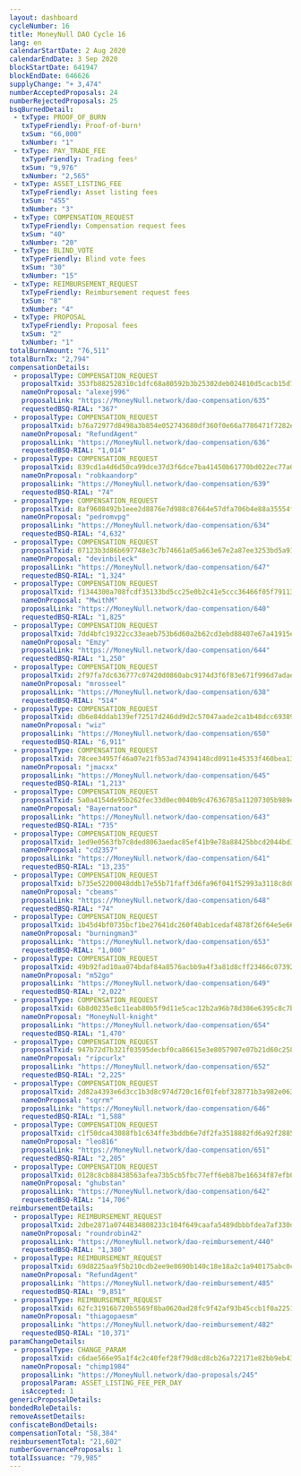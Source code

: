 ```yaml
---
layout: dashboard
cycleNumber: 16
title: MoneyNull DAO Cycle 16
lang: en
calendarStartDate: 2 Aug 2020
calendarEndDate: 3 Sep 2020
blockStartDate: 641947
blockEndDate: 646626
supplyChange: "+ 3,474"
numberAcceptedProposals: 24
numberRejectedProposals: 25
bsqBurnedDetail:
 - txType: PROOF_OF_BURN
   txTypeFriendly: Proof-of-burn¹
   txSum: "66,000"
   txNumber: "1"
 - txType: PAY_TRADE_FEE
   txTypeFriendly: Trading fees²
   txSum: "9,976"
   txNumber: "2,565"
 - txType: ASSET_LISTING_FEE
   txTypeFriendly: Asset listing fees
   txSum: "455"
   txNumber: "3"
 - txType: COMPENSATION_REQUEST
   txTypeFriendly: Compensation request fees
   txSum: "40"
   txNumber: "20"
 - txType: BLIND_VOTE
   txTypeFriendly: Blind vote fees
   txSum: "30"
   txNumber: "15"
 - txType: REIMBURSEMENT_REQUEST
   txTypeFriendly: Reimbursement request fees
   txSum: "8"
   txNumber: "4"
 - txType: PROPOSAL
   txTypeFriendly: Proposal fees
   txSum: "2"
   txNumber: "1"
totalBurnAmount: "76,511"
totalBurnTx: "2,794"
compensationDetails: 
 - proposalType: COMPENSATION_REQUEST
   proposalTxid: 353fb882528310c1dfc68a80592b3b25302deb024810d5cacb15d7d547f85f58
   nameOnProposal: "alexej996"
   proposalLink: "https://MoneyNull.network/dao-compensation/635"
   requestedBSQ-RIAL: "367"
 - proposalType: COMPENSATION_REQUEST
   proposalTxid: b76a72977d8498a3b854e052743680df360f0e66a7786471f7282e7af63ff94c
   nameOnProposal: "RefundAgent"
   proposalLink: "https://MoneyNull.network/dao-compensation/636"
   requestedBSQ-RIAL: "1,014"
 - proposalType: COMPENSATION_REQUEST
   proposalTxid: 839cd1a4d6d50ca99dce37d3f6dce7ba41450b61770bd022ec77a01bcb4150fd
   nameOnProposal: "robkaandorp"
   proposalLink: "https://MoneyNull.network/dao-compensation/639"
   requestedBSQ-RIAL: "74"
 - proposalType: COMPENSATION_REQUEST
   proposalTxid: 8af9608492b1eee2d8876e7d988c87664e57dfa706b4e88a35554f3e4a547b09
   nameOnProposal: "pedromvpg"
   proposalLink: "https://MoneyNull.network/dao-compensation/634"
   requestedBSQ-RIAL: "4,632"
 - proposalType: COMPENSATION_REQUEST
   proposalTxid: 07123b3d86b697748e3c7b74661a05a663e67e2a87ee3253bd5a9196266e07e7
   nameOnProposal: "devinbileck"
   proposalLink: "https://MoneyNull.network/dao-compensation/647"
   requestedBSQ-RIAL: "1,324"
 - proposalType: COMPENSATION_REQUEST
   proposalTxid: f1344300a708fcdf35133bd5cc25e0b2c41e5ccc36466f05f791136366477bd8
   nameOnProposal: "MwithM"
   proposalLink: "https://MoneyNull.network/dao-compensation/640"
   requestedBSQ-RIAL: "1,825"
 - proposalType: COMPENSATION_REQUEST
   proposalTxid: 7dd4bfc19322cc33eaeb753b6d60a2b62cd3ebd88407e67a41915e536f20a8a3
   nameOnProposal: "Emzy"
   proposalLink: "https://MoneyNull.network/dao-compensation/644"
   requestedBSQ-RIAL: "1,250"
 - proposalType: COMPENSATION_REQUEST
   proposalTxid: 2f97fa7dc636777c07420d0860abc9174d3f6f83e671f996d7adae97efb37e8b
   nameOnProposal: "mrosseel"
   proposalLink: "https://MoneyNull.network/dao-compensation/638"
   requestedBSQ-RIAL: "514"
 - proposalType: COMPENSATION_REQUEST
   proposalTxid: db6e84ddab139ef72517d246dd9d2c57047aade2ca1b48dcc693897174ebadac
   nameOnProposal: "wiz"
   proposalLink: "https://MoneyNull.network/dao-compensation/650"
   requestedBSQ-RIAL: "6,911"
 - proposalType: COMPENSATION_REQUEST
   proposalTxid: 78cee34957f46a07e21fb53ad74394148cd0911e45353f460bea135ebcb1827e
   nameOnProposal: "jmacxx"
   proposalLink: "https://MoneyNull.network/dao-compensation/645"
   requestedBSQ-RIAL: "1,213"
 - proposalType: COMPENSATION_REQUEST
   proposalTxid: 5a0a4154de95b262fec33d0ec0040b9c47636785a11207305b989eb5627e690c
   nameOnProposal: "Bayernatoor"
   proposalLink: "https://MoneyNull.network/dao-compensation/643"
   requestedBSQ-RIAL: "735"
 - proposalType: COMPENSATION_REQUEST
   proposalTxid: 1ed9e0563fb7c8ded8063aedac85ef41b9e78a88425bbcd2044bd37c636603d0
   nameOnProposal: "cd2357"
   proposalLink: "https://MoneyNull.network/dao-compensation/641"
   requestedBSQ-RIAL: "13,235"
 - proposalType: COMPENSATION_REQUEST
   proposalTxid: b735e52200048ddb17e55b71faff3d6fa96f041f52993a3118c8d0ff2208a807
   nameOnProposal: "cbeams"
   proposalLink: "https://MoneyNull.network/dao-compensation/648"
   requestedBSQ-RIAL: "74"
 - proposalType: COMPENSATION_REQUEST
   proposalTxid: 1b45d4bf0735bcf1be27641dc260f40ab1cedaf4878f26f64e5e66b05419b200
   nameOnProposal: "burningman3"
   proposalLink: "https://MoneyNull.network/dao-compensation/653"
   requestedBSQ-RIAL: "1,000"
 - proposalType: COMPENSATION_REQUEST
   proposalTxid: 49b92fad10aa074bdaf84a8576acbb9a4f3a81d8cff23466c07392227ecb6901
   nameOnProposal: "m52go"
   proposalLink: "https://MoneyNull.network/dao-compensation/649"
   requestedBSQ-RIAL: "2,022"
 - proposalType: COMPENSATION_REQUEST
   proposalTxid: 6b8d0235e8c11eab80b5f9d11e5cac12b2a96b78d386e6395c8c7bd12515bda9
   nameOnProposal: "MoneyNull-knight"
   proposalLink: "https://MoneyNull.network/dao-compensation/654"
   requestedBSQ-RIAL: "1,470"
 - proposalType: COMPENSATION_REQUEST
   proposalTxid: 947b72d7b321f03595decbf0ca86615e3e8057907e07b21d60c258ea978fab15
   nameOnProposal: "ripcurlx"
   proposalLink: "https://MoneyNull.network/dao-compensation/652"
   requestedBSQ-RIAL: "2,225"
 - proposalType: COMPENSATION_REQUEST
   proposalTxid: 2d82a4393e6d3cc1b3d8c974d720c16f01febf328771b3a982e063bdb92f23d2
   nameOnProposal: "sqrrm"
   proposalLink: "https://MoneyNull.network/dao-compensation/646"
   requestedBSQ-RIAL: "1,588"
 - proposalType: COMPENSATION_REQUEST
   proposalTxid: c1f50dca43088fb1c634ffe3bddb6e7df2fa3518882fd6a92f288596eb94b02b
   nameOnProposal: "leo816"
   proposalLink: "https://MoneyNull.network/dao-compensation/651"
   requestedBSQ-RIAL: "2,205"
 - proposalType: COMPENSATION_REQUEST
   proposalTxid: 0128c8cb88438563afea73b5cb5fbc77eff6eb87be16634f87efb0eb94d6c112
   nameOnProposal: "ghubstan"
   proposalLink: "https://MoneyNull.network/dao-compensation/642"
   requestedBSQ-RIAL: "14,706"
reimbursementDetails: 
 - proposalType: REIMBURSEMENT_REQUEST
   proposalTxid: 2dbe2871a0744834808233c104f649caafa5489dbbbfdea7af330d22db008227
   nameOnProposal: "roundrobin42"
   proposalLink: "https://MoneyNull.network/dao-reimbursement/440"
   requestedBSQ-RIAL: "1,380"
 - proposalType: REIMBURSEMENT_REQUEST
   proposalTxid: 69d8225aa9f5b210cdb2ee9e8690b140c18e18a2c1a940175abc0c4e8152f653
   nameOnProposal: "RefundAgent"
   proposalLink: "https://MoneyNull.network/dao-reimbursement/485"
   requestedBSQ-RIAL: "9,851"
 - proposalType: REIMBURSEMENT_REQUEST
   proposalTxid: 62fc31916b720b5569f8ba0620ad28fc9f42af93b45ccb1f0a2251713fd2747b
   nameOnProposal: "thiagopaesm"
   proposalLink: "https://MoneyNull.network/dao-reimbursement/482"
   requestedBSQ-RIAL: "10,371"
paramChangeDetails: 
 - proposalType: CHANGE_PARAM
   proposalTxid: c6dae566e95a1f4c2c40fef28f79d8cd8cb26a722171e82bb9eb4322927f7971
   nameOnProposal: "chimp1984"
   proposalLink: "https://MoneyNull.network/dao-proposals/245"
   proposalParam: ASSET_LISTING_FEE_PER_DAY
   isAccepted: 1
genericProposalDetails: 
bondedRoleDetails: 
removeAssetDetails: 
confiscateBondDetails: 
compensationTotal: "58,384"
reimbursementTotal: "21,602"
numberGovernanceProposals: 1
totalIssuance: "79,985"
---
```

